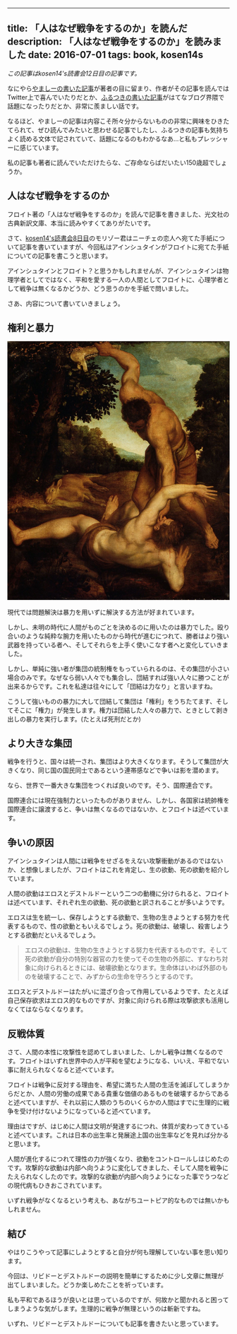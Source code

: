 ----
title: 「人はなぜ戦争をするのか」を読んだ
description: 「人はなぜ戦争をするのか」を読みました
date: 2016-07-01
tags: book, kosen14s
----

*この記事はkosen14's読書会12日目の記事です。*

なにやら[やましーの書いた記事](http://yamasy1549.hateblo.jp/entry/2016/06/29/102252)が著者の目に留まり、作者がその記事を読んではTwitter上で喜んでいたりだとか、[ふるつきの書いた記事](http://furutsuki.hatenablog.com/entry/2016/06/24/074640)がはてなブログ界隈で話題になったりだとか、非常に羨ましい話です。

なるほど、やましーの記事は内容こそ所々分からないものの非常に興味をひきたてられて、ぜひ読んでみたいと思わせる記事でしたし、ふるつきの記事も気持ちよく読める文体で記されていて、話題になるのもわかるなあ…と私もプレッシャーに感じています。

私の記事も著者に読んでいただけたらな、ご存命ならばだいたい150歳超でしょうか。

## 人はなぜ戦争をするのか


フロイト著の「人はなぜ戦争をするのか」を読んで記事を書きました、光文社の古典新訳文庫、本当に読みやすくてありがたいです。

さて、[kosen14's読書会8日目](http://kosen14s.github.io/bookclub/)のモリゾー君はニーチェの恋人へ宛てた手紙について記事を書いていますが、今回私はアインシュタインがフロイトに宛てた手紙についての記事を書こうと思います。

アインシュタインとフロイト？と思うかもしれませんが、アインシュタインは物理学者としてではなく、平和を愛する一人の人間としてフロイトに、心理学者として戦争は無くなるかどうか、どう思うのかを手紙で問いました。

さあ、内容について書いていきましょう。


## 権利と暴力

![](../images/kine_and_abel.jpg)

現代では問題解決は暴力を用いずに解決する方法が好まれています。

しかし、未明の時代に人間がものごとを決めるのに用いたのは暴力でした。殴り合いのような純粋な腕力を用いたものから時代が進むにつれて、勝者はより強い武器を持っている者へ、そしてそれらを上手く使いこなす者へと変化していきました。

しかし、単純に強い者が集団の統制権をもっていられるのは、その集団が小さい場合のみです。なぜなら弱い人々でも集合し、団結すれば強い人々に勝つことが出来るからです。これを私達は往々にして「団結は力なり」と言いますね。

こうして強いものの暴力に大して団結して集団は「権利」をうちたてます、そしてそこに「権力」が発生します。権力は団結した人々の暴力で、ときとして剥き出しの暴力を実行します。(たとえば死刑だとか)

## より大きな集団

戦争を行うと、国々は統一され、集団はより大きくなります。そうして集団が大きくなり、同じ国の国民同士であるという連帯感などで争いは影を潜めます。

なら、世界で一番大きな集団をつくれば良いのです。そう、国際連合です。

国際連合には現在強制力といったものがありません、しかし、各国家は統帥権を国際連合に譲渡すると、争いは無くなるのではないか、とフロイトは述べています。
  
## 争いの原因

アインシュタインは人間には戦争をせざるをえない攻撃衝動があるのではないか、と想像しましたが、フロイトはこれを肯定し、生の欲動、死の欲動を紹介しています。

人間の欲動はエロスとデストルドーという二つの動機に分けられると、フロイトは述べています、それぞれ生の欲動、死の欲動と訳されることが多いようです。

エロスは生を統一し、保存しようとする欲動で、生物の生きようとする努力を代表するもので、性の欲動ともいえるでしょう。死の欲動は、破壊し、殺害しようとする欲動だといえるでしょう。

<blockquote>
エロスの欲動は、生物の生きようとする努力を代表するものです。そして死の欲動が自分の特別な器官の力を使ってその生物の外部に、すなわち対象に向けられるときには、破壊欲動となります。生命体はいわば外部のものを破壊することで、みずからの生命を守ろうとするのです。
</blockquote>

エロスとデストルドーはたがいに混ざり合って作用しているようです、たとえば自己保存欲求はエロス的なものですが、対象に向けられる際は攻撃欲求も活用しなくてはならなくなります。

## 反戦体質

さて、人間の本性に攻撃性を認めてしまいました、しかし戦争は無くなるのです。フロイトはいずれ世界中の人が平和を望むようになる、いいえ、平和でない事に耐えられなくなると述べています。

フロイトは戦争に反対する理由を、希望に満ちた人間の生活を滅ぼしてしまうからだとか、人間の労働の成果である貴重な価値のあるものを破壊するからであると述べていますが、それ以前に人類のうちのいくらかの人間はすでに生理的に戦争を受け付けないようになっていると述べています。

理由はですが、はじめに人間は文明が発達するにつれ、体質が変わってきていると述べています。これは日本の出生率と発展途上国の出生率などを見れば分かると思います。

人間が進化するにつれて理性の力が強くなり、欲動をコントロールしはじめたのです。攻撃的な欲動は内部へ向うように変化してきました、そして人間を戦争にたえられなくしたのです。攻撃的な欲動が内部へ向うようになった事でうつなどの現代病もひきおこされています。

いずれ戦争がなくなるという考えも、あながちユートピア的なものでは無いかもしれません。

## 結び

やはりこうやって記事にしようとすると自分が何も理解していない事を思い知ります。

今回は、リビドーとデストルドーの説明を簡単にするために少し文章に無理が出てしまいました。どうか楽しめたことを祈っています。

私も平和であるほうが良いとは思っているのですが、何故かと聞かれると困ってしまうような気がします。生理的に戦争が無理というのは斬新ですね。

いずれ、リビドーとデストルドーについても記事を書きたいと思っています。
